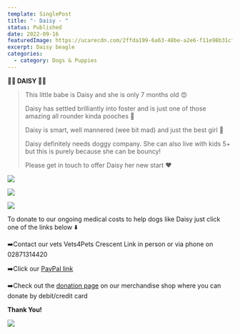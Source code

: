 ```yaml
---
template: SinglePost
title: "- Daisy - "
status: Published
date: 2022-09-16
featuredImage: https://ucarecdn.com/2ffda199-6a63-48be-a2e6-f11e98b31cf6/-/crop/249x285/4,0/-/preview/
excerpt: Daisy beagle
categories:
  - category: Dogs & Puppies
---
```

**🌼🌼 DAISY 🌼🌼**

> This little babe is Daisy and she is only 7 months old 😍
>
> Daisy has settled brilliantly into foster and is just one of those amazing all rounder kinda pooches 🐶
>
>
> Daisy is smart, well mannered (wee bit mad) and just the best girl 🥰
>
>
> Daisy definitely needs doggy company. She can also live with kids 5+ but this is purely because she can be bouncy! 
>
>
> Please get in touch to offer Daisy her new start ❤️

![](https://ucarecdn.com/b70a046e-937c-4b82-b1ab-5de604ee6386/)

![](https://ucarecdn.com/2086f0b7-f3ce-4a0d-8b61-ceaf2b660d60/)

![](https://ucarecdn.com/e324bdd1-dd52-4d6e-b019-1c0b58bef370/)

To donate to our ongoing medical costs to help dogs like Daisy just click one of the links below ⬇️ 

➡️Contact our vets Vets4Pets Crescent Link in person or via phone on 02871314420

➡️Click our [PayPal link](https://www.paypal.me/friendsofrescue)

➡️Check out the [donation page](https://friendsofrescuemerch.square.site/donate) on our merchandise shop where you can donate by debit/credit card

**T﻿hank You!**

![](https://ucarecdn.com/cddb66c7-7a03-4bad-b655-44bc34a5530d/)